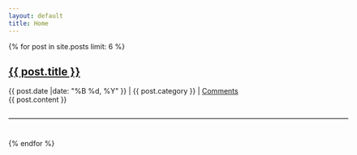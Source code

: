 ```yaml
---
layout: default
title: Home
---
```

<div id="article">
{% for post in site.posts limit: 6 %}
<h2 class="title"><a href="{{ post.url }}">{{ post.title }}</a></h2>
<div id="post-date">{{ post.date |date: "%B %d, %Y" }} | {{  post.category  }} | <a href="{{ post.url }}#disqus_thread">Comments</a></div>
{{ post.content }}
<hr style="
			border-width: 0px; 
			border-top: 1px solid #BDBDBD; 
			margin-top: 28px;
			margin-bottom: 40px; 
			width: 670px;
			margin-right: 20px;
			text-align: left; ">
{% endfor %}
</div>

